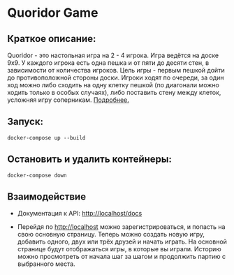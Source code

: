 # Quoridor Game

## Краткое описание:

Quoridor - это настольная игра на 2 - 4 игрока.
Игра ведётся на доске 9x9.  У каждого игрока есть одна пешка и от пяти до десяти стен, в зависимости от количества игроков. Цель игры - первым пешкой дойти до противоположной стороны доски. Игроки ходят по очереди, за один ход можно либо сходить на одну клетку пешкой (по диагонали можно ходить только в особых случаях), либо поставить стену между клеток, усложняя игру соперникам. 
[Подробнее.](https://en.wikipedia.org/wiki/Quoridor)

## Запуск:
```
docker-compose up --build
```

## Остановить и удалить контейнеры:
```
docker-compose down
```

## Взаимодействие

- Документация к API: [http://localhost/docs]()

- Перейдя по [http://localhost]() можно зарегистрироваться, и попасть на свою основную страницу.
Теперь можно создать новую игру, добавить одного, двух или трёх друзей и начать играть. На основной странице будут отображаться игры, в которые вы играли. Историю можно просмотреть от начала шаг за шагом и продолжить партию с выбранного места.
